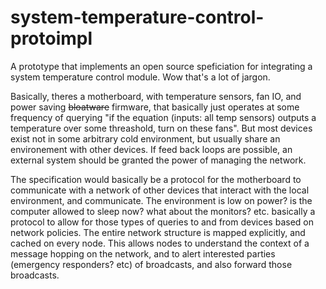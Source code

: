 # system-temperature-control-protoimpl
A prototype that implements an open source speficiation for integrating a system temperature control module. Wow that's a lot of jargon.

Basically, theres a motherboard, with temperature sensors, fan IO, and power saving ~~bloatware~~ firmware, that basically just operates at some frequency of querying "if the equation (inputs: all temp sensors) outputs a temperature over some threashold, turn on these fans". But most devices exist not in some arbitrary cold environment, but usually share an environement with other devices. If feed back loops are possible, an external system should be granted the power of managing the network.

The specification would basically be a protocol for the motherboard to communicate with a network of other devices that interact with the local environment, and communicate. The environment is low on power? is the computer allowed to sleep now? what about the monitors? etc. basically a protocol to allow for those types of queries to and from devices based on network policies. The entire network structure is mapped explicitly, and cached on every node. This allows nodes to understand the context of a message hopping on the network, and to alert interested parties (emergency responders? etc) of broadcasts, and also forward those broadcasts.

